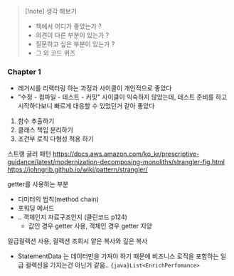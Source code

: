 
>[!note] 생각 해보기
>- 책에서 어디가 좋았는가 ? 
>- 의견이 다른 부분이 있는가 ?
>- 질문하고 싶은 부분이 있는가 ?
>- 그 외 코드 퀴즈

### Chapter 1
- 레거시를 리랙터링 하는 과정과 사이클이 개인적으로 좋았다
- "수정 - 컴파일 - 테스트 - 커밋" 사이클이 익숙하지 않았는데, 테스트 준비를 하고 시작하다보니 빠르게 대응할 수 있었던거 같아 좋았다

1. 함수 추출하기
2. 클래스 책임 분리하기
3. 조건부 로직 다형성 적용 하기


스트랭 글러 패턴
https://docs.aws.amazon.com/ko_kr/prescriptive-guidance/latest/modernization-decomposing-monoliths/strangler-fig.html
https://johngrib.github.io/wiki/pattern/strangler/

getter를 사용하는 부분
- 디미터의 법칙(method chain)
- 포워딩 메서드
- .. 객체인지 자료구조인지 (클린코드 p124)
	- 값인 경우 getter 사용, 객체인 경우 getter 지양

일급컬렉션 사용, 컬렉션 조회시 얕은 복사와 깊은 복사
- StatementData 는 데이터만을 가져야 하기 때문에 비즈니스 로직을 포함하는 일급 컬렉션을 가지는건 아닌거 같음.. `{java}List<EnrichPerfomance>`




